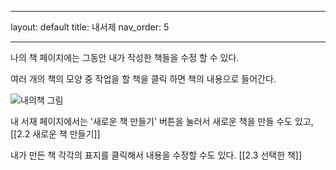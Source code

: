 
---
layout: default
title: 내서제
nav_order: 5

---

나의 책 페이지에는 그동안 내가 작성한 책들을 수정 할 수 있다.

여러 개의 책의 모양 중 작업을 할 책을 클릭 하면 책의 내용으로 들어간다.

![내의책 그림](my_books.png)

내 서재 페이지에서는 '새로운 책 만들기' 버튼을 눌러서 새로운 책을 만들 수도 있고,
[[2.2 새로운 책 만들기]]

내가 만든 책 각각의 표지를 클릭해서 내용을 수정할 수도 있다.
[[2.3 선택한 책]]
